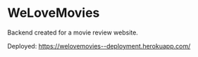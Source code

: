 # WeLoveMovies
Backend created for a movie review website.

Deployed:
https://welovemovies--deployment.herokuapp.com/
